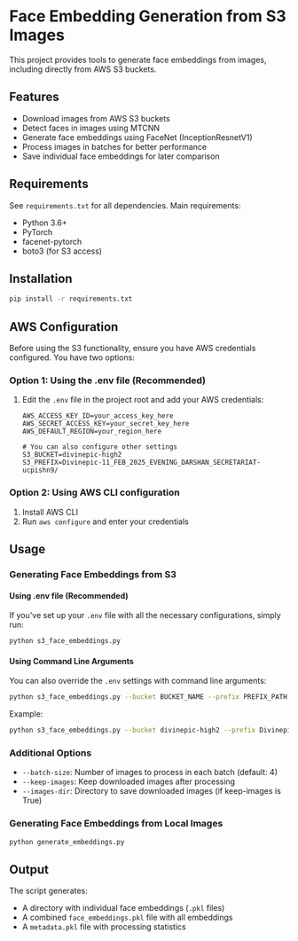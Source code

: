 # Face Embedding Generation from S3 Images

This project provides tools to generate face embeddings from images, including directly from AWS S3 buckets.

## Features

- Download images from AWS S3 buckets
- Detect faces in images using MTCNN
- Generate face embeddings using FaceNet (InceptionResnetV1)
- Process images in batches for better performance
- Save individual face embeddings for later comparison

## Requirements

See `requirements.txt` for all dependencies. Main requirements:
- Python 3.6+
- PyTorch
- facenet-pytorch
- boto3 (for S3 access)

## Installation

```bash
pip install -r requirements.txt
```

## AWS Configuration

Before using the S3 functionality, ensure you have AWS credentials configured. You have two options:

### Option 1: Using the .env file (Recommended)

1. Edit the `.env` file in the project root and add your AWS credentials:
   ```
   AWS_ACCESS_KEY_ID=your_access_key_here
   AWS_SECRET_ACCESS_KEY=your_secret_key_here
   AWS_DEFAULT_REGION=your_region_here
   
   # You can also configure other settings
   S3_BUCKET=divinepic-high2
   S3_PREFIX=Divinepic-11_FEB_2025_EVENING_DARSHAN_SECRETARIAT-ucpishn9/
   ```

### Option 2: Using AWS CLI configuration

1. Install AWS CLI
2. Run `aws configure` and enter your credentials

## Usage

### Generating Face Embeddings from S3

#### Using .env file (Recommended)

If you've set up your `.env` file with all the necessary configurations, simply run:

```bash
python s3_face_embeddings.py
```

#### Using Command Line Arguments

You can also override the `.env` settings with command line arguments:

```bash
python s3_face_embeddings.py --bucket BUCKET_NAME --prefix PREFIX_PATH --output-dir OUTPUT_DIR
```

Example:
```bash
python s3_face_embeddings.py --bucket divinepic-high2 --prefix Divinepic-11_FEB_2025_EVENING_DARSHAN_SECRETARIAT-ucpishn9/ --output-dir embeds/s3_faces
```

### Additional Options

- `--batch-size`: Number of images to process in each batch (default: 4)
- `--keep-images`: Keep downloaded images after processing
- `--images-dir`: Directory to save downloaded images (if keep-images is True)

### Generating Face Embeddings from Local Images

```bash
python generate_embeddings.py
```

## Output

The script generates:
- A directory with individual face embeddings (`.pkl` files)
- A combined `face_embeddings.pkl` file with all embeddings
- A `metadata.pkl` file with processing statistics
